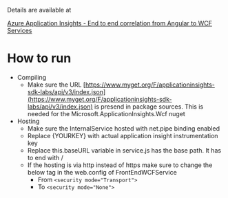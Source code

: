 Details are available at

[Azure Application Insights - End to end correlation from Angular to WCF Services](http://joymonscode.blogspot.com/2017/08/azure-application-insights-end-to-end.html)

# How to run
- Compiling
  - Make sure the URL [https://www.myget.org/F/applicationinsights-sdk-labs/api/v3/index.json](https://www.myget.org/F/applicationinsights-sdk-labs/api/v3/index.json) is presend in package sources. This is needed for the Microsoft.ApplicationInsights.Wcf nuget
- Hosting
  - Make sure the InternalService hosted with net.pipe binding enabled
  - Replace {YOURKEY} with actual application insight instrumentation key
  - Replace this.baseURL variable in service.js has the base path. It has to end with /
  - If the hosting is via http instead of https make sure to change the below tag in the web.config of FrontEndWCFService
    - From `<security mode="Transport">`
    - To `<security mode="None">`


